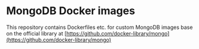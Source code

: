 # MongoDB Docker images
This repository contains Dockerfiles etc. for custom MongoDB images base on the official library at [https://github.com/docker-library/mongo](https://github.com/docker-library/mongo)


